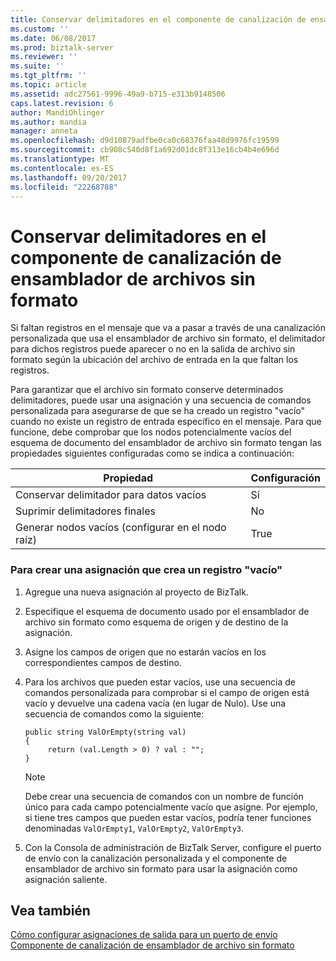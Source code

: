 ```yaml
---
title: Conservar delimitadores en el componente de canalización de ensamblador de archivo sin formato | Documentos de Microsoft
ms.custom: ''
ms.date: 06/08/2017
ms.prod: biztalk-server
ms.reviewer: ''
ms.suite: ''
ms.tgt_pltfrm: ''
ms.topic: article
ms.assetid: adc27561-9996-49a9-b715-e313b9148506
caps.latest.revision: 6
author: MandiOhlinger
ms.author: mandia
manager: anneta
ms.openlocfilehash: d9d10879adfbe0ca0c68376faa48d9976fc19599
ms.sourcegitcommit: cb908c540d8f1a692d01dc8f313e16cb4b4e696d
ms.translationtype: MT
ms.contentlocale: es-ES
ms.lasthandoff: 09/20/2017
ms.locfileid: "22268788"
---
```

# <a name="retaining-delimiters-in-the-flat-file-assembler-pipeline-component"></a>Conservar delimitadores en el componente de canalización de ensamblador de archivos sin formato
Si faltan registros en el mensaje que va a pasar a través de una canalización personalizada que usa el ensamblador de archivo sin formato, el delimitador para dichos registros puede aparecer o no en la salida de archivo sin formato según la ubicación del archivo de entrada en la que faltan los registros.  
  
 Para garantizar que el archivo sin formato conserve determinados delimitadores, puede usar una asignación y una secuencia de comandos personalizada para asegurarse de que se ha creado un registro "vacío" cuando no existe un registro de entrada específico en el mensaje. Para que funcione, debe comprobar que los nodos potencialmente vacíos del esquema de documento del ensamblador de archivo sin formato tengan las propiedades siguientes configuradas como se indica a continuación:  
  
|Propiedad|Configuración|  
|--------------|-------------|  
|Conservar delimitador para datos vacíos|Sí|  
|Suprimir delimitadores finales|No|  
|Generar nodos vacíos (configurar en el nodo raíz)|True|  
  
### <a name="to-create-a-map-that-creates-an-empty-record"></a>Para crear una asignación que crea un registro "vacío"  
  
1.  Agregue una nueva asignación al proyecto de BizTalk.  
  
2.  Especifique el esquema de documento usado por el ensamblador de archivo sin formato como esquema de origen y de destino de la asignación.  
  
3.  Asigne los campos de origen que no estarán vacíos en los correspondientes campos de destino.  
  
4.  Para los archivos que pueden estar vacíos, use una secuencia de comandos personalizada para comprobar si el campo de origen está vacío y devuelve una cadena vacía (en lugar de Nulo). Use una secuencia de comandos como la siguiente:  
  
    ```  
    public string ValOrEmpty(string val)  
    {  
         return (val.Length > 0) ? val : "";  
    }  
    ```  
  
    > [!NOTE]
    >  Debe crear una secuencia de comandos con un nombre de función único para cada campo potencialmente vacío que asigne. Por ejemplo, si tiene tres campos que pueden estar vacíos, podría tener funciones denominadas `ValOrEmpty1`, `ValOrEmpty2`, `ValOrEmpty3`.  
  
5.  Con la Consola de administración de BizTalk Server, configure el puerto de envío con la canalización personalizada y el componente de ensamblador de archivo sin formato para usar la asignación como asignación saliente.  
  
## <a name="see-also"></a>Vea también  
 [Cómo configurar asignaciones de salida para un puerto de envío](../core/how-to-configure-outbound-maps-for-a-send-port.md)   
 [Componente de canalización de ensamblador de archivo sin formato](../core/flat-file-assembler-pipeline-component.md)
